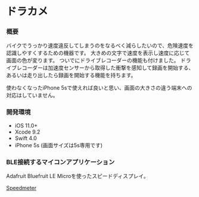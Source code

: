 # ドラカメ

### 概要

バイクでうっかり速度違反してしまうのをなるべく減らしたいので、危険速度を認識しやすくするための機器です。
大きめの文字で速度を表示し速度に応じて画面の色が変ります。
ついでにドライブレコーダーの機能も付けました。
ドライブレコーダーは加速度センサーから取得した衝撃を感知して録画を開始する、あるいは走り出したら録画を開始する機能を持ちます。

使わなくなったiPhone 5sで使えれば良いと思い、画面の大きさの違う端末への対応はしていません。


### 開発環境
+ iOS 11.0+
+ Xcode 9.2
+ Swift 4.0
+ iPhone 5s (画面サイズは5s専用です)


### BLE接続するマイコンアプリケーション
Adafruit Bluefruit LE Microを使ったスピードディスプレイ。

 [Speedmeter](https://github.com/kazz12211/blespeedmeter)
